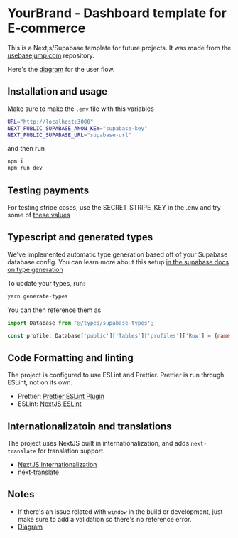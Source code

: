 # YourBrand - Dashboard template for E-commerce

This is a Nextjs/Supabase template for future projects. It was made from the [usebasejump.com](https://usebasejump.com) repository. 

Here's the [diagram](https://app.eraser.io/workspace/WC6mGSiH7LmCes3NlmNd?origin=share) for the user flow.

## Installation and usage

Make sure to make the `.env` file with this variables

```bash
URL="http://localhost:3000"
NEXT_PUBLIC_SUPABASE_ANON_KEY="supabase-key"
NEXT_PUBLIC_SUPABASE_URL="supabase-url"
```
and then run

```bash
npm i
npm run dev
```

## Testing payments

For testing stripe cases, use the SECRET_STRIPE_KEY in the .env and try some of [these values](https://stripe.com/docs/testing)

## Typescript and generated types

We've implemented automatic type generation based off of your Supabase database config. You can learn more about this
setup [in the supabase docs on type generation](https://supabase.com/docs/guides/api/generating-types)

To update your types, run:

```bash
yarn generate-types
```

You can then reference them as

```javascript
import Database from '@/types/supabase-types';

const profile: Database['public']['Tables']['profiles']['Row'] = {name: 'John Doe'};
```

## Code Formatting and linting

The project is configured to use ESLint and Prettier. Prettier is run through ESLint, not on its own.

* Prettier: [Prettier ESLint Plugin](https://github.com/prettier/eslint-plugin-prettier)
* ESLint: [NextJS ESLint](https://nextjs.org/docs/basic-features/eslint)

## Internationalizatoin and translations

The project uses NextJS built in internationalization, and adds `next-translate` for translation support.

* [NextJS Internationalization](https://nextjs.org/docs/basic-features/i18n)
* [next-translate](https://github.com/aralroca/next-translate)

## Notes

- If there's an issue related with `window` in the build or development, just make sure to add a validation so there's no reference error. 
- [Diagram](https://app.eraser.io/workspace/WC6mGSiH7LmCes3NlmNd)

